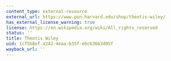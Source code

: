 ```yaml
---
content_type: external-resource
external_url: https://www.pon.harvard.edu/shop/theotis-wiley/
has_external_license_warning: true
license: https://en.wikipedia.org/wiki/All_rights_reserved
status: ''
title: Theotis Wiley
uid: 1cf5b8ef-a242-4eaa-b35f-e0c636b3d95f
wayback_url: ''
---
```

